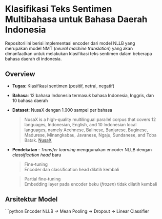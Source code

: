 <h1>Klasifikasi Teks Sentimen Multibahasa untuk Bahasa Daerah Indonesia</h1>

<p>Repositori ini berisi implementasi encoder dari model NLLB yang merupakan model NMT (<em>neural machine translation</em>) yang akan dimanfaatkan untuk melakukan klasifikasi teks sentimen dalam beberapa bahasa daerah di indonesia.</p>

<h2>Overview</h2>

- **Tugas**: Klasifikasi sentimen (positif, netral, negatif)
- **Bahasa**: 12 bahasa Indonesia termasuk bahasa Indonesia, Inggris, dan 10 bahasa daerah
- **Dataset**: NusaX dengan 1.000 sampel per bahasa
  
  > NusaX is a high-quality multilingual parallel corpus that covers 12 languages, Indonesian, English, and 10 Indonesian local languages, namely Acehnese, Balinese, Banjarese, Buginese, Madurese, Minangkabau, Javanese, Ngaju, Sundanese, and Toba Batak. [NusaX](https://github.com/IndoNLP/nusax/tree/main)
  
- **Pendekatan** : _Transfer learning_ menggunakan encoder NLLB dengan _classification head_ baru
  > Fine-tuning <br> Encoder dan classification head dilatih kembali<br>
  
  > Partial fine-tuning <br>
  > Embedding layer pada encoder beku (<em>frozen</em>) tidak dilatih kembali <br>

<h2>Arsitektur Model</h2>
```python
Encoder NLLB → Mean Pooling → Dropout → Linear Classifier
